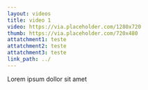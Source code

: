 ```yaml
---
layout: videos
title: video 1
video: https://via.placeholder.com/1280x720
thumb: https://via.placeholder.com/720x480
attatchment1: teste
attatchment2: teste
attatchment3: teste
link_path: ../
---
```


Lorem ipsum dollor sit amet
